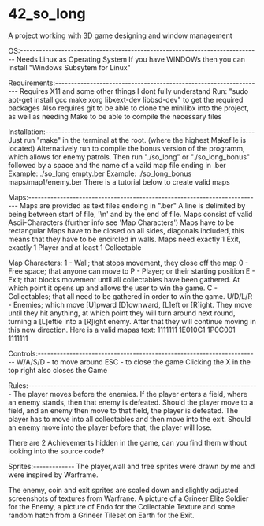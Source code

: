# 42_so_long
A project working with 3D game designing and window management


OS:----------------------------------------------------------------------------
Needs Linux as Operating System
If you have WINDOWs then you can install "Windows Subsytem for Linux"

Requirements:------------------------------------------------------------------
Requires X11 and some other things I dont fully understand
Run:
"sudo apt-get install gcc make xorg libxext-dev libbsd-dev"
to get the required packages
Also requires git to be able to clone the minilibx into the project,
as well as needing Make to be able to compile the necessary files


Installation:------------------------------------------------------------------
Just run "make" in the terminal at the root.
(where the highest Makefile is located)
Alternatively run <make bonus> to compile the bonus version of the programm,
which allows for enemy patrols.
Then run "./so_long" or "./so_long_bonus" followed by a space and the
name of a vaild map file ending in .ber
Example: ./so_long empty.ber
Example: ./so_long_bonus maps/map1/enemy.ber
There is a tutorial below to create valid maps


Maps:--------------------------------------------------------------------------
Maps are provided as text files endoing in ".ber"
A line is delimited by being between start of file, 
'\n' and by the end of file.
Maps consist of valid Ascii-Characters (further info see 'Map Characters')
Maps have to be rectangular
Maps have to be closed on all sides, diagonals included, this means that they
have to be encircled in walls.
Maps need exactly 1 Exit, exactly 1 Player and at least 1 Collectable

Map Characters:
1 		- 	Wall; that stops movement, they close off the map
0 		- 	Free space; that anyone can move to
P 		- 	Player; or their starting position
E 		- 	Exit; that blocks movement until all collectables have been 
			gathered. At which point it opens up and allows the user
			to win the game.
C 		- 	Collectables; that all need to be gathered in order to win the game.
U/D/L/R -	Enemies; which move [U]pward [D]ownward, [L]eft or [R]ight.
			They move until they hit anything, at which point they will turn
			around next round, turning a [L]eftie into a [R]ight enemy.
			After that they will continue moving in this new direction.
Here is a valid mapas text:
1111111
1E010C1
1P0C001
1111111

Controls:----------------------------------------------------------------------
W/A/S/D	-	to move around
ESC		-	to close the game
Clicking the X in the top right also closes the Game

Rules:-------------------------------------------------------------------------
The player moves before the enemies. If the player enters a field,
where an enemy stands, then that enemy is defeated.
Should the player move to a field, and an enemy then move to that field,
the player is defeated.
The player has to move into all collectables and then move into the exit.
Should an enemy move into the player before that, the player will lose.

There are 2 Achievements hidden in the game, can you find them
without looking into the source code?

Sprites:-------------
The player,wall and free sprites were drawn by me and were inspired by Warframe.

The enemy, coin and exit sprites are scaled down and slightly adjusted screenshots of textures from Warfrane.
A picture of a Grineer Elite Soldier for the Enemy, a picture of Endo for the Collectable Texture and some random hatch from a Grineer Tileset on Earth for the Exit.